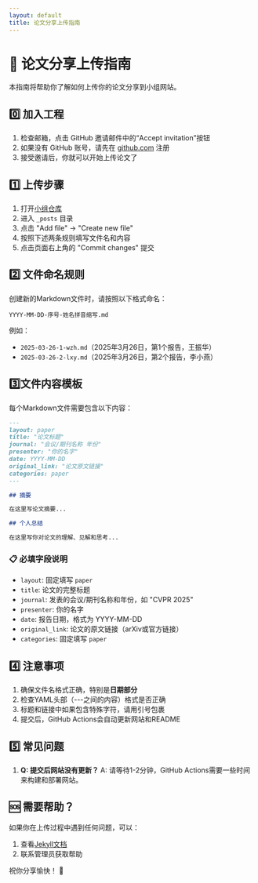 ```yaml
---
layout: default
title: 论文分享上传指南
---
```


# 📝 论文分享上传指南

本指南将帮助你了解如何上传你的论文分享到小组网站。

## 0️⃣ 加入工程

1. 检查邮箱，点击 GitHub 邀请邮件中的“Accept invitation”按钮
2. 如果没有 GitHub 账号，请先在 [github.com](https://github.com) 注册
3. 接受邀请后，你就可以开始上传论文了

## 1️⃣ 上传步骤

1. 打开[小组仓库](https://github.com/shixuan7/ahu-test)
2. 进入 `_posts` 目录
3. 点击 "Add file" → "Create new file"
4. 按照下述两条规则填写文件名和内容
5. 点击页面右上角的 "Commit changes" 提交

## 2️⃣ 文件命名规则
创建新的Markdown文件时，请按照以下格式命名：
```
YYYY-MM-DD-序号-姓名拼音缩写.md
```

例如：
- `2025-03-26-1-wzh.md`（2025年3月26日，第1个报告，王振华）
- `2025-03-26-2-lxy.md`（2025年3月26日，第2个报告，李小燕）

## 3️⃣文件内容模板
每个Markdown文件需要包含以下内容：

```markdown
---
layout: paper
title: "论文标题"
journal: "会议/期刊名称 年份"
presenter: "你的名字"
date: YYYY-MM-DD
original_link: "论文原文链接"
categories: paper
---

## 摘要

在这里写论文摘要...

## 个人总结

在这里写你对论文的理解、见解和思考...
```

### 📋 必填字段说明

- `layout`: 固定填写 `paper`
- `title`: 论文的完整标题
- `journal`: 发表的会议/期刊名称和年份，如 "CVPR 2025"
- `presenter`: 你的名字
- `date`: 报告日期，格式为 YYYY-MM-DD
- `original_link`: 论文的原文链接（arXiv或官方链接）
- `categories`: 固定填写 `paper`



## 4️⃣ 注意事项

1. 确保文件名格式正确，特别是**日期部分**
2. 检查YAML头部（---之间的内容）格式是否正确
3. 标题和链接中如果包含特殊字符，请用引号包裹
4. 提交后，GitHub Actions会自动更新网站和README

## 5️⃣ 常见问题

1. **Q: 提交后网站没有更新？**
   A: 请等待1-2分钟，GitHub Actions需要一些时间来构建和部署网站。


## 🆘 需要帮助？

如果你在上传过程中遇到任何问题，可以：
1. 查看[Jekyll文档](https://jekyllrb.com/docs/)
2. 联系管理员获取帮助

祝你分享愉快！ 🎉
